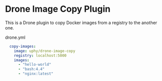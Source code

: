 # Drone Image Copy Plugin

This is a Drone plugin to copy Docker images from a registry to the another one.

drone.yml

```yaml
  copy-images:
    image: uphy/drone-image-copy
    registry: localhost:5000
    images:
      - "hello-world"
      - "bash:4.4"
      - "nginx:latest"
```

